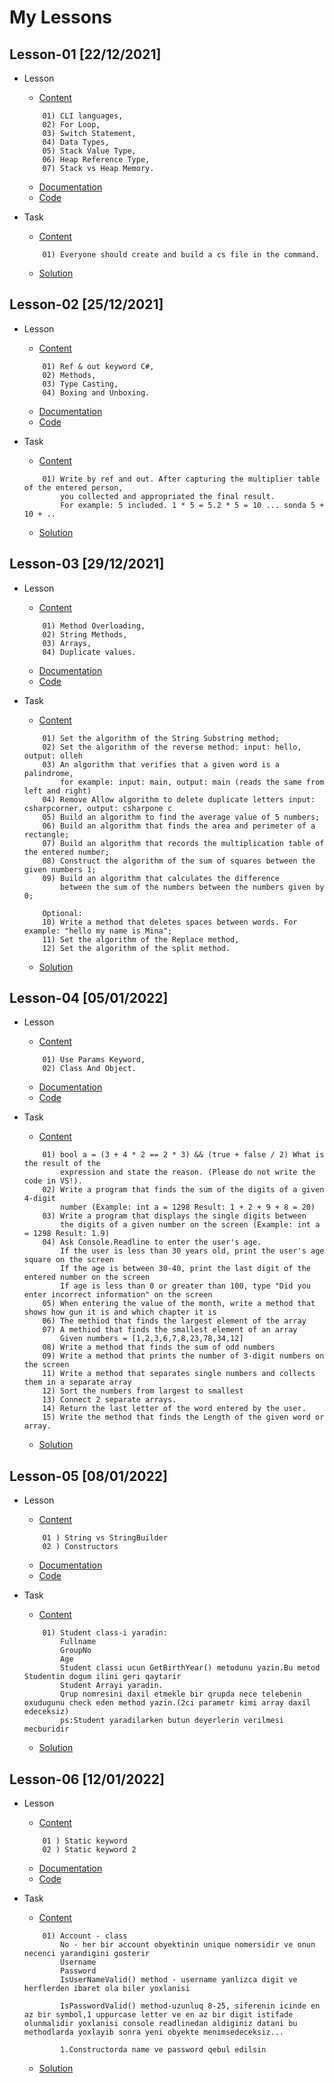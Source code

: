 # My Lessons 

## Lesson-01 [22/12/2021]

- Lesson

    - [Content](https://github.com/PragmatechEducation/Csharp04#-lesson-1-22-dekabr-2021-)
    ``` 
        01) CLI languages,
        02) For Loop,
        03) Switch Statement,
        04) Data Types,
        05) Stack Value Type,
        06) Heap Reference Type,
        07) Stack vs Heap Memory.
    ```
    - [Documentation](https://github.com/RaviHamidov/PragmatechCsharpProject/blob/main/Documentation/Notes.md)
    - [Code](https://github.com/RaviHamidov/PragmatechCsharpProject/blob/main/00_SelfPractise/SelfPractise/SelfPractise/Program.cs)

- Task
    - [Content](https://github.com/PragmatechEducation/Csharp04#-lesson-1-22-dekabr-2021-)
    ```
        01) Everyone should create and build a cs file in the command.
    ```
    - [Solution](https://github.com/RaviHamidov/PragmatechCsharpProject/tree/main/01_Lesson/01_Task/TaskOne/Program.cs)

## Lesson-02 [25/12/2021]

- Lesson
    - [Content](https://github.com/PragmatechEducation/Csharp04#-lesson-2-25-dekabr-2021-)
    ```
        01) Ref & out keyword C#,
        02) Methods,
        03) Type Casting,
        04) Boxing and Unboxing.
    ```
    - [Documentation](https://github.com/RaviHamidov/PragmatechCsharpProject/blob/main/Documentation/Notes.md)
    - [Code](https://github.com/RaviHamidov/PragmatechCsharpProject/blob/main/00_SelfPractise/SelfPractise/SelfPractise/Program.cs)

- Task
    - [Content](https://github.com/PragmatechEducation/Csharp04#-lesson-2-25-dekabr-2021-)
    ```
        01) Write by ref and out. After capturing the multiplier table of the entered person,
            you collected and appropriated the final result.
            For example: 5 included. 1 * 5 = 5.2 * 5 = 10 ... sonda 5 + 10 + ..
    ```
    - [Solution](https://github.com/RaviHamidov/PragmatechCsharpProject/tree/main/02_Lesson/01_Task/TaskOne/Program.cs)

## Lesson-03 [29/12/2021]

- Lesson
    - [Content](https://github.com/PragmatechEducation/Csharp04#-lesson-3-29-dekabr-2021-)
    ```
        01) Method Overloading,
        02) String Methods,
        03) Arrays,
        04) Duplicate values.
    ```
    - [Documentation](https://github.com/RaviHamidov/PragmatechCsharpProject/blob/main/Documentation/Notes.md)
    - [Code](https://github.com/RaviHamidov/PragmatechCsharpProject/blob/main/00_SelfPractise/SelfPractise/SelfPractise/Program.cs)

- Task
    - [Content](https://github.com/PragmatechEducation/Csharp04#-lesson-3-29-dekabr-2021-)
    ```
        01) Set the algorithm of the String Substring method;
        02) Set the algorithm of the reverse method: input: hello, output: olleh
        03) An algorithm that verifies that a given word is a palindrome,
            for example: input: main, output: main (reads the same from left and right)
        04) Remove Allow algorithm to delete duplicate letters input: csharpcorner, output: csharpone c
        05) Build an algorithm to find the average value of 5 numbers;
        06) Build an algorithm that finds the area and perimeter of a rectangle;
        07) Build an algorithm that records the multiplication table of the entered number;
        08) Construct the algorithm of the sum of squares between the given numbers 1;
        09) Build an algorithm that calculates the difference 
            between the sum of the numbers between the numbers given by 0;
        
        Optional:
        10) Write a method that deletes spaces between words. For example: "hello my name is Mina";
        11) Set the algorithm of the Replace method,
        12) Set the algorithm of the split method.
    ```
    - [Solution](https://github.com/RaviHamidov/PragmatechCsharpProject/tree/main/03_Lesson) 

## Lesson-04 [05/01/2022]

- Lesson

    - [Content](https://github.com/PragmatechEducation/Csharp04#-lesson-4-05-yanvar-2022-)
    ```
        01) Use Params Keyword,
        02) Class And Object.
    ```
    - [Documentation](https://github.com/RaviHamidov/PragmatechCsharpProject/blob/main/Documentation/Notes.md)
    - [Code](https://github.com/RaviHamidov/PragmatechCsharpProject/blob/main/00_SelfPractise/SelfPractise/SelfPractise/Program.cs)

- Task
    - [Content](https://github.com/PragmatechEducation/Csharp04#-lesson-4-05-yanvar-2022-)
    ```
        01) bool a = (3 + 4 * 2 == 2 * 3) && (true + false / 2) What is the result of the 
            expression and state the reason. (Please do not write the code in VS!).
        02) Write a program that finds the sum of the digits of a given 4-digit
            number (Example: int a = 1298 Result: 1 + 2 + 9 + 8 = 20)
        03) Write a program that displays the single digits between 
            the digits of a given number on the screen (Example: int a = 1298 Result: 1.9)
        04) Ask Console.Readline to enter the user's age.
            If the user is less than 30 years old, print the user's age square on the screen
            If the age is between 30-40, print the last digit of the entered number on the screen
            If age is less than 0 or greater than 100, type "Did you enter incorrect information" on the screen
        05) When entering the value of the month, write a method that shows how gun it is and which chapter it is
        06) The methiod that finds the largest element of the array
        07) A methiod that finds the smallest element of an array
            Given numbers = [1,2,3,6,7,8,23,78,34,12]
        08) Write a method that finds the sum of odd numbers
        09) Write a method that prints the number of 3-digit numbers on the screen
        11) Write a method that separates single numbers and collects them in a separate array
        12) Sort the numbers from largest to smallest
        13) Connect 2 separate arrays.
        14) Return the last letter of the word entered by the user.
        15) Write the method that finds the Length of the given word or array.
    ```
    - [Solution](https://github.com/RaviHamidov/PragmatechCsharpProject/tree/main/04_Lesson)

## Lesson-05 [08/01/2022]

- Lesson

    - [Content](https://github.com/PragmatechEducation/Csharp04#-lesson-5-08-yanvar-2022-)
    ```
        01 ) String vs StringBuilder
        02 ) Constructors
    ```
    - [Documentation](https://github.com/RaviHamidov/PragmatechCsharpProject/blob/main/Documentation/Notes.md)
    - [Code](https://github.com/RaviHamidov/PragmatechCsharpProject/blob/main/00_SelfPractise/SelfPractise/SelfPractise/Program.cs)

- Task
    - [Content](https://github.com/PragmatechEducation/Csharp04#-lesson-5-08-yanvar-2022-)
    ```
        01) Student class-i yaradin:
            Fullname
            GroupNo
            Age
            Student classi ucun GetBirthYear() metodunu yazin.Bu metod Studentin dogum ilini geri qaytarir
            Student Arrayi yaradin.
            Qrup nomresini daxil etmekle bir qrupda nece telebenin oxudugunu check eden method yazin.(2ci parametr kimi array daxil edeceksiz)
            ps:Student yaradilarken butun deyerlerin verilmesi mecburidir
    ```
    - [Solution](https://github.com/RaviHamidov/PragmatechCsharpProject/tree/main/05_Lesson)

## Lesson-06 [12/01/2022]

- Lesson

    - [Content](https://github.com/PragmatechEducation/Csharp04#-lesson-6-12-yanvar-2022-)
    ```
        01 ) Static keyword
        02 ) Static keyword 2
    ```
    - [Documentation](https://github.com/RaviHamidov/PragmatechCsharpProject/blob/main/Documentation/Notes.md)
    - [Code](https://github.com/RaviHamidov/PragmatechCsharpProject/blob/main/00_SelfPractise/SelfPractise/SelfPractise/Program.cs)

- Task
    - [Content](https://github.com/PragmatechEducation/Csharp04#-lesson-6-12-yanvar-2022-)
    ```
        01) Account - class
            No - her bir account obyektinin unique nomersidir ve onun necenci yarandigini gosterir
            Username
            Password
            IsUserNameValid() method - username yanlizca digit ve herflerden ibaret ola biler yoxlanisi

            IsPasswordValid() method-uzunluq 8-25, siferenin icinde en az bir symbol,1 uppurcase letter ve en az bir digit istifade olunmalidir yoxlanisi console readlinedan aldiginiz datani bu methodlarda yoxlayib sonra yeni obyekte menimsedeceksiz...

            1.Constructorda name ve password qebul edilsin
    ```  
    - [Solution](https://github.com/RaviHamidov/PragmatechCsharpProject/tree/main/06_Lesson)  